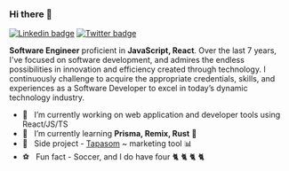 ### Hi there 👋

[![Linkedin badge](https://img.shields.io/badge/-LinkedIn-blue?style=for-the-badge&logo=Linkedin&logocolor=white&labelColor=blue&color=blue)](https://www.linkedin.com/in/amit-mirgal/)
[![Twitter badge](https://img.shields.io/badge/-Twitter-white?style=for-the-badge&logo=Twitter&logoColor=white&labelColor=green&color=green)](https://twitter.com/amit_mirgal/)

**Software Engineer** proficient in **JavaScript, React**. Over the last 7 years, I've focused on software development, and admires the endless possibilities in innovation and efficiency created through technology. I continuously challenge to acquire the appropriate credentials, skills, and experiences as a Software Developer to excel in today’s dynamic technology industry.  

- 🔭  &nbsp; I’m currently working on web application and developer tools using React/JS/TS
- 🌱  &nbsp; I’m currently learning **Prisma, Remix, Rust** 🦀 
- 💼  &nbsp; Side project - [Tapasom](https://tapasom.com) ~ marketing tool 📊
- ⚽  &nbsp; Fun fact - Soccer, and I do have four 🐈 🐈 🐈 🐈
